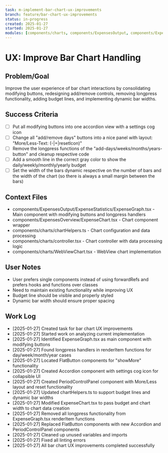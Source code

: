 ```yaml
---
task: m-implement-bar-chart-ux-improvements
branch: feature/bar-chart-ux-improvements
status: in-progress
created: 2025-01-27
started: 2025-01-27
modules: [components/charts, components/ExpensesOutput, components/ExpensesOverview]
---
```


# UX: Improve Bar Chart Handling

## Problem/Goal
Improve the user experience of bar chart interactions by consolidating modifying buttons, redesigning add/remove controls, removing longpress functionality, adding budget lines, and implementing dynamic bar widths.

## Success Criteria
- [ ] Put all modifying buttons into one accordion view with a settings cog icon
- [ ] Change all "add/remove days" buttons into a nice panel with layout: "More/Less-Text: (-|+|resetIcon)"
- [ ] Remove the longpress functions of the "add-days/weeks/months/years-button" and cleanup respective code
- [ ] Add a smooth line in the correct gray color to show the daily/weekly/monthly/yearly budget
- [ ] Set the width of the bars dynamic respective on the number of bars and the width of the chart (so there is always a small margin between the bars)

## Context Files
<!-- Added by context-gathering agent or manually -->
- components/ExpensesOutput/ExpenseStatistics/ExpenseGraph.tsx - Main component with modifying buttons and longpress handlers
- components/ExpensesOverview/ExpenseChart.tsx - Chart component wrapper
- components/charts/chartHelpers.ts - Chart configuration and data processing
- components/charts/controller.tsx - Chart controller with data processing logic
- components/charts/WebViewChart.tsx - WebView chart implementation

## User Notes
<!-- Any specific notes or requirements from the developer -->
- User prefers single components instead of using forwardRefs and prefers hooks and functions over classes
- Need to maintain existing functionality while improving UX
- Budget line should be visible and properly styled
- Dynamic bar width should ensure proper spacing

## Work Log
<!-- Updated as work progresses -->
- [2025-01-27] Created task for bar chart UX improvements
- [2025-01-27] Started work on analyzing current implementation
- [2025-01-27] Identified ExpenseGraph.tsx as main component with modifying buttons
- [2025-01-27] Found longpress handlers in renderItem functions for day/week/month/year cases
- [2025-01-27] Located FlatButton components for "showMore" functionality
- [2025-01-27] Created Accordion component with settings cog icon for collapsible UI
- [2025-01-27] Created PeriodControlPanel component with More/Less layout and reset functionality
- [2025-01-27] Updated chartHelpers.ts to support budget lines and dynamic bar widths
- [2025-01-27] Modified ExpenseChart.tsx to pass budget and chart width to chart data creation
- [2025-01-27] Removed all longpress functionality from ExpenseGraph.tsx renderItem functions
- [2025-01-27] Replaced FlatButton components with new Accordion and PeriodControlPanel components
- [2025-01-27] Cleaned up unused variables and imports
- [2025-01-27] Fixed all linting errors
- [2025-01-27] All bar chart UX improvements completed successfully
